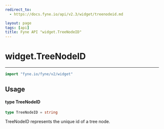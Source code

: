 ```yaml
---
redirect_to:
  - https://docs.fyne.io/api/v2.3/widget/treenodeid.md

layout: page
tags: [api]
title: Fyne API "widget.TreeNodeID"
---
```



# widget.TreeNodeID
---
```go
import "fyne.io/fyne/v2/widget"
```

## Usage

#### type TreeNodeID

```go
type TreeNodeID = string
```

TreeNodeID represents the unique id of a tree node.

